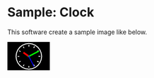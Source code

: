 # Sample: Clock
This software create a sample image like below.

![Sample Image](https://github.com/k-yahata/Canvas/blob/images/sample/Clock.bmp)
